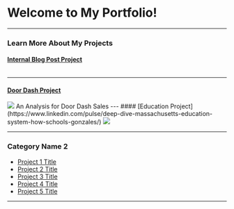 # Welcome to My Portfolio!

---

### Learn More About My Projects

#### [Internal Blog Post Project](/bank)
<img src=""/>


---
#### [Door Dash Project](https://www.linkedin.com/pulse/doordash-analytics-catherine-gonzales/)
<img src="Doordash.png"/>
An Analysis for Door Dash Sales
---
#### [Education Project](https://www.linkedin.com/pulse/deep-dive-massachusetts-education-system-how-schools-gonzales/)
<img src="Education.png"/>

---

### Category Name 2

- [Project 1 Title](http://example.com/)
- [Project 2 Title](http://example.com/)
- [Project 3 Title](http://example.com/)
- [Project 4 Title](http://example.com/)
- [Project 5 Title](http://example.com/)

---




